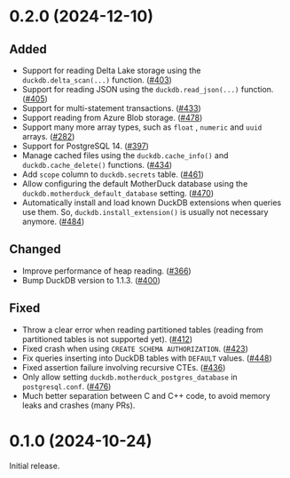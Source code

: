 # 0.2.0 (2024-12-10)

## Added

- Support for reading Delta Lake storage using the `duckdb.delta_scan(...)` function. ([#403])
- Support for reading JSON using the `duckdb.read_json(...)` function. ([#405])
- Support for multi-statement transactions. ([#433])
- Support reading from Azure Blob storage. ([#478])
- Support many more array types, such as `float` , `numeric` and `uuid` arrays. ([#282])
- Support for PostgreSQL 14. ([#397])
- Manage cached files using the `duckdb.cache_info()` and `duckdb.cache_delete()` functions. ([#434])
- Add `scope` column to `duckdb.secrets` table. ([#461])
- Allow configuring the default MotherDuck database using the `duckdb.motherduck_default_database` setting. ([#470])
- Automatically install and load known DuckDB extensions when queries use them. So, `duckdb.install_extension()` is usually not necessary anymore. ([#484])

## Changed

- Improve performance of heap reading. ([#366])
- Bump DuckDB version to 1.1.3. ([#400])

## Fixed

- Throw a clear error when reading partitioned tables (reading from partitioned tables is not supported yet). ([#412])
- Fixed crash when using `CREATE SCHEMA AUTHORIZATION`. ([#423])
- Fix queries inserting into DuckDB tables with `DEFAULT` values. ([#448])
- Fixed assertion failure involving recursive CTEs. ([#436])
- Only allow setting `duckdb.motherduck_postgres_database` in `postgresql.conf`. ([#476])
- Much better separation between C and C++ code, to avoid memory leaks and crashes (many PRs).

[#403]: https://github.com/duckdb/pg_duckdb/pull/403
[#405]: https://github.com/duckdb/pg_duckdb/pull/405
[#433]: https://github.com/duckdb/pg_duckdb/pull/433
[#478]: https://github.com/duckdb/pg_duckdb/pull/478
[#282]: https://github.com/duckdb/pg_duckdb/pull/282
[#397]: https://github.com/duckdb/pg_duckdb/pull/397
[#434]: https://github.com/duckdb/pg_duckdb/pull/434
[#461]: https://github.com/duckdb/pg_duckdb/pull/461
[#470]: https://github.com/duckdb/pg_duckdb/pull/470
[#366]: https://github.com/duckdb/pg_duckdb/pull/366
[#400]: https://github.com/duckdb/pg_duckdb/pull/400
[#412]: https://github.com/duckdb/pg_duckdb/pull/412
[#423]: https://github.com/duckdb/pg_duckdb/pull/423
[#448]: https://github.com/duckdb/pg_duckdb/pull/448
[#436]: https://github.com/duckdb/pg_duckdb/pull/436
[#476]: https://github.com/duckdb/pg_duckdb/pull/476
[#484]: https://github.com/duckdb/pg_duckdb/pull/484

# 0.1.0 (2024-10-24)

Initial release.
